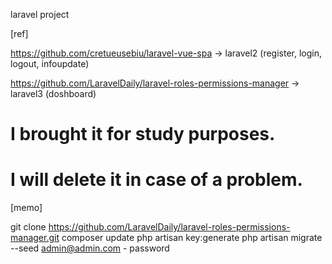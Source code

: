 laravel project

[ref]

https://github.com/cretueusebiu/laravel-vue-spa -> laravel2
(register, login, logout, infoupdate)

https://github.com/LaravelDaily/laravel-roles-permissions-manager -> laravel3
(doshboard)

# I brought it for study purposes.
# I will delete it in case of a problem.

[memo]


git clone https://github.com/LaravelDaily/laravel-roles-permissions-manager.git
composer update
php artisan key:generate
php artisan migrate --seed
admin@admin.com - password

